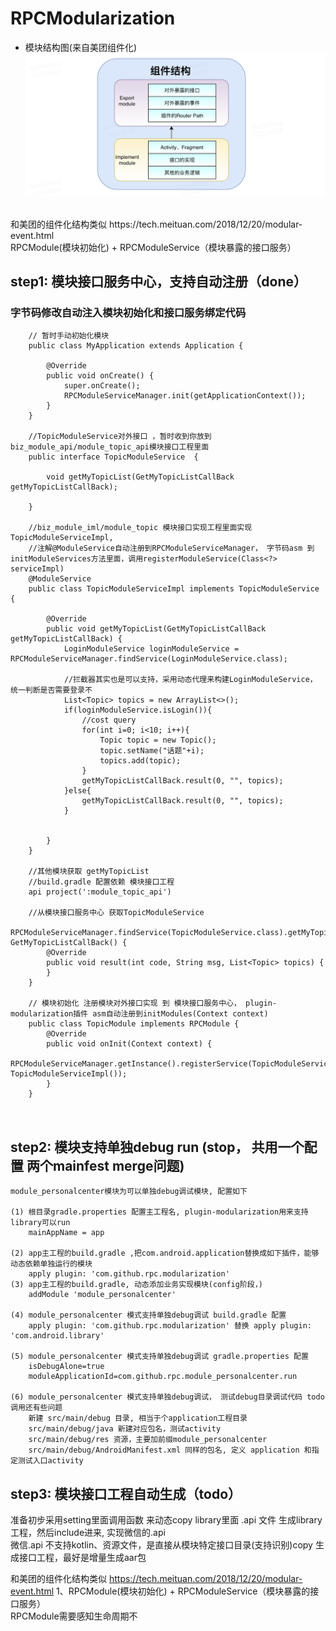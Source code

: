 # RPCModularization
* 模块结构图(来自美团组件化)
![](https://github.com/loganpluo/RPCModularization/blob/master/pic/module-service.png)
<br>
和美团的组件化结构类似 https://tech.meituan.com/2018/12/20/modular-event.html  <br>
RPCModule(模块初始化) + RPCModuleService（模块暴露的接口服务）

## step1: 模块接口服务中心，支持自动注册（done）
### 字节码修改自动注入模块初始化和接口服务绑定代码
```
    // 暂时手动初始化模块
    public class MyApplication extends Application {

        @Override
        public void onCreate() {
            super.onCreate();
        	RPCModuleServiceManager.init(getApplicationContext());
        }
    }

    //TopicModuleService对外接口 ，暂时收到你放到 biz_module_api/module_topic_api模块接口工程里面
    public interface TopicModuleService  {

        void getMyTopicList(GetMyTopicListCallBack getMyTopicListCallBack);

    }

    //biz_module_iml/module_topic 模块接口实现工程里面实现TopicModuleServiceImpl, 
    //注解@ModuleService自动注册到RPCModuleServiceManager， 字节码asm 到initModuleServices方法里面，调用registerModuleService(Class<?> serviceImpl)
    @ModuleService
    public class TopicModuleServiceImpl implements TopicModuleService {

        @Override
        public void getMyTopicList(GetMyTopicListCallBack getMyTopicListCallBack) {
            LoginModuleService loginModuleService = RPCModuleServiceManager.findService(LoginModuleService.class);

            //拦截器其实也是可以支持，采用动态代理来构建LoginModuleService， 统一判断是否需要登录不
            List<Topic> topics = new ArrayList<>();
            if(loginModuleService.isLogin()){
                //cost query
                for(int i=0; i<10; i++){
                    Topic topic = new Topic();
                    topic.setName("话题"+i);
                    topics.add(topic);
                }
                getMyTopicListCallBack.result(0, "", topics);
            }else{
                getMyTopicListCallBack.result(0, "", topics);
            }


        }
    }
    
    //其他模块获取 getMyTopicList
    //build.gradle 配置依赖 模块接口工程
    api project(':module_topic_api')

    //从模块接口服务中心 获取TopicModuleService
    RPCModuleServiceManager.findService(TopicModuleService.class).getMyTopicList(new GetMyTopicListCallBack() {
        @Override
        public void result(int code, String msg, List<Topic> topics) {
        }
    }    

    // 模块初始化 注册模块对外接口实现 到 模块接口服务中心， plugin-modularization插件 asm自动注册到initModules(Context context)
    public class TopicModule implements RPCModule {
        @Override
        public void onInit(Context context) {
            RPCModuleServiceManager.getInstance().registerService(TopicModuleService.class,new TopicModuleServiceImpl());
        }
    }



```
## step2: 模块支持单独debug run (stop， 共用一个配置 两个mainfest merge问题)
```
module_personalcenter模块为可以单独debug调试模块, 配置如下

(1) 根目录gradle.properties 配置主工程名, plugin-modularization用来支持library可以run
    mainAppName = app

(2) app主工程的build.gradle ,把com.android.application替换成如下插件，能够动态依赖单独运行的模块
    apply plugin: 'com.github.rpc.modularization'
(3) app主工程的build.gradle, 动态添加业务实现模块(config阶段，)
    addModule 'module_personalcenter'

(4) module_personalcenter 模式支持单独debug调试 build.gradle 配置
    apply plugin: 'com.github.rpc.modularization' 替换 apply plugin: 'com.android.library'

(5) module_personalcenter 模式支持单独debug调试 gradle.properties 配置
    isDebugAlone=true
    moduleApplicationId=com.github.rpc.module_personalcenter.run

(6) module_personalcenter 模式支持单独debug调试， 测试debug目录调试代码 todo 调用还有些问题
    新建 src/main/debug 目录, 相当于个application工程目录
    src/main/debug/java 新建对应包名，测试activity
    src/main/debug/res 资源，主要加前缀module_personalcenter
    src/main/debug/AndroidManifest.xml 同样的包名, 定义 application 和指定测试入口activity

```

## step3: 模块接口工程自动生成（todo）
准备初步采用setting里面调用函数 来动态copy library里面 .api 文件 生成library工程，然后include进来, 实现微信的.api<br>
微信.api 不支持kotlin、资源文件，是直接从模块特定接口目录(支持识别)copy 生成接口工程，最好是增量生成aar包


和美团的组件化结构类似 https://tech.meituan.com/2018/12/20/modular-event.html
1、RPCModule(模块初始化) + RPCModuleService（模块暴露的接口服务）<br>
RPCModule需要感知生命周期不<br>
